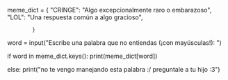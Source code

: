 meme_dict = {
            "CRINGE": "Algo excepcionalmente raro o embarazoso",
            "LOL": "Una respuesta común a algo gracioso",
            
            }
word = input("Escribe una palabra que no entiendas (¡con mayúsculas!): ")

if word in meme_dict.keys():
    print(meme_dict[word])


else:
    print("no te vengo manejando esta palabra :/ preguntale a tu hijo :3")
